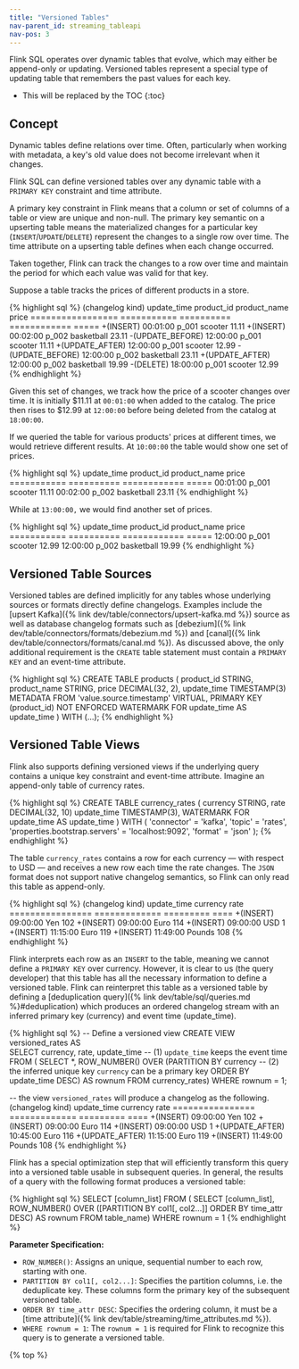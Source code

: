 ```yaml
---
title: "Versioned Tables"
nav-parent_id: streaming_tableapi
nav-pos: 3
---
```

<!--
Licensed to the Apache Software Foundation (ASF) under one
or more contributor license agreements.  See the NOTICE file
distributed with this work for additional information
regarding copyright ownership.  The ASF licenses this file
to you under the Apache License, Version 2.0 (the
"License"); you may not use this file except in compliance
with the License.  You may obtain a copy of the License at

  http://www.apache.org/licenses/LICENSE-2.0

Unless required by applicable law or agreed to in writing,
software distributed under the License is distributed on an
"AS IS" BASIS, WITHOUT WARRANTIES OR CONDITIONS OF ANY
KIND, either express or implied.  See the License for the
specific language governing permissions and limitations
under the License.
--> 

Flink SQL operates over dynamic tables that evolve, which may either be append-only or updating. 
Versioned tables represent a special type of updating table that remembers the past values for each key.

* This will be replaced by the TOC
{:toc}

## Concept

Dynamic tables define relations over time. 
Often, particularly when working with metadata, a key's old value does not become irrelevant when it changes. 

Flink SQL can define versioned tables over any dynamic table with a `PRIMARY KEY` constraint and time attribute. 

A primary key constraint in Flink means that a column or set of columns of a table or view are unique and non-null.
The primary key semantic on a upserting table means the materialized changes for a particular key (`INSERT`/`UPDATE`/`DELETE`) represent the changes to a single row over time. The time attribute on a upserting table defines when each change occurred.

Taken together, Flink can track the changes to a row over time and maintain the period for which each value was valid for that key.

Suppose a table tracks the prices of different products in a store. 

{% highlight sql %}
(changelog kind)  update_time  product_id product_name price
================= ===========  ========== ============ ===== 
+(INSERT)         00:01:00     p_001      scooter      11.11
+(INSERT)         00:02:00     p_002      basketball   23.11
-(UPDATE_BEFORE)  12:00:00     p_001      scooter      11.11
+(UPDATE_AFTER)   12:00:00     p_001      scooter      12.99
-(UPDATE_BEFORE)  12:00:00     p_002      basketball   23.11 
+(UPDATE_AFTER)   12:00:00     p_002      basketball   19.99
-(DELETE)         18:00:00     p_001      scooter      12.99 
{% endhighlight %}

Given this set of changes, we track how the price of a scooter changes over time.
It is initially $11.11 at `00:01:00` when added to the catalog.
The price then rises to $12.99 at `12:00:00` before being deleted from the catalog at `18:00:00`.

If we queried the table for various products' prices at different times, we would retrieve different results. At `10:00:00` the table would show one set of prices.

{% highlight sql %}
update_time  product_id product_name price
===========  ========== ============ ===== 
00:01:00     p_001      scooter      11.11
00:02:00     p_002      basketball   23.11
{% endhighlight %}


While at `13:00:00,` we would find another set of prices.

{% highlight sql %}
update_time  product_id product_name price
===========  ========== ============ ===== 
12:00:00     p_001      scooter      12.99
12:00:00     p_002      basketball   19.99
{% endhighlight %}


## Versioned Table Sources

Versioned tables are defined implicitly for any tables whose underlying sources or formats directly define changelogs.
Examples include the [upsert Kafka]({% link dev/table/connectors/upsert-kafka.md %}) source as well as database changelog
formats such as [debezium]({% link dev/table/connectors/formats/debezium.md %}) and [canal]({% link dev/table/connectors/formats/canal.md %}).
As discussed above, the only additional requirement is the `CREATE` table statement must contain a `PRIMARY KEY` and an event-time attribute. 

{% highlight sql %}
CREATE TABLE products (
	product_id    STRING,
	product_name  STRING,
	price         DECIMAL(32, 2),
	update_time   TIMESTAMP(3) METADATA FROM 'value.source.timestamp' VIRTUAL,
	PRIMARY KEY (product_id) NOT ENFORCED
	WATERMARK FOR update_time AS update_time
) WITH (...);
{% endhighlight %}

## Versioned Table Views

Flink also supports defining versioned views if the underlying query contains a unique key constraint
and event-time attribute. Imagine an append-only table of currency rates. 

{% highlight sql %}
CREATE TABLE currency_rates (
	currency      STRING,
	rate          DECIMAL(32, 10)
	update_time   TIMESTAMP(3),
	WATERMARK FOR update_time AS update_time
) WITH (
	'connector' = 'kafka',
	'topic'	    = 'rates',
	'properties.bootstrap.servers' = 'localhost:9092',
	'format'    = 'json'
);
{% endhighlight %}

The table `currency_rates` contains a row for each currency &mdash; with respect to USD &mdash; 
and receives a new row each time the rate changes.
The `JSON` format does not support native changelog semantics, so Flink can only read this table as append-only.

{% highlight sql %}
(changelog kind) update_time   currency   rate
================ ============= =========  ====
+(INSERT)        09:00:00      Yen        102
+(INSERT)        09:00:00      Euro       114
+(INSERT)        09:00:00      USD        1
+(INSERT)        11:15:00      Euro       119
+(INSERT)        11:49:00      Pounds     108
{% endhighlight %}

Flink interprets each row as an `INSERT` to the table, meaning we cannot define a `PRIMARY KEY` over currency.
However, it is clear to us (the query developer) that this table has all the necessary information to define a versioned table. 
Flink can reinterpret this table as a versioned table by defining a [deduplication query]({% link dev/table/sql/queries.md %}#deduplication)
which produces an ordered changelog stream with an inferred primary key (currency) and event time (update_time). 

{% highlight sql %}
-- Define a versioned view
CREATE VIEW versioned_rates AS              
SELECT currency, rate, update_time              -- (1) `update_time` keeps the event time
  FROM (
      SELECT *,
      ROW_NUMBER() OVER (PARTITION BY currency  -- (2) the inferred unique key `currency` can be a primary key
         ORDER BY update_time DESC) AS rownum 
      FROM currency_rates)
WHERE rownum = 1; 

-- the view `versioned_rates` will produce a changelog as the following.
(changelog kind) update_time currency   rate
================ ============= =========  ====
+(INSERT)        09:00:00      Yen        102
+(INSERT)        09:00:00      Euro       114
+(INSERT)        09:00:00      USD        1
+(UPDATE_AFTER)  10:45:00      Euro       116
+(UPDATE_AFTER)  11:15:00      Euro       119
+(INSERT)        11:49:00      Pounds     108
{% endhighlight %}

Flink has a special optimization step that will efficiently transform this query into a versioned
table usable in subsequent queries.
In general, the results of a query with the following format produces a versioned table:

{% highlight sql %}
SELECT [column_list]
FROM (
   SELECT [column_list],
     ROW_NUMBER() OVER ([PARTITION BY col1[, col2...]]
       ORDER BY time_attr DESC) AS rownum
   FROM table_name)
WHERE rownum = 1
{% endhighlight %}

**Parameter Specification:**

- `ROW_NUMBER()`: Assigns an unique, sequential number to each row, starting with one.
- `PARTITION BY col1[, col2...]`: Specifies the partition columns, i.e. the deduplicate key. These columns form the primary key of the subsequent versioned table.
- `ORDER BY time_attr DESC`: Specifies the ordering column, it must be a [time attribute]({% link dev/table/streaming/time_attributes.md %}).
- `WHERE rownum = 1`: The `rownum = 1` is required for Flink to recognize this query is to generate a versioned table.

{% top %}
